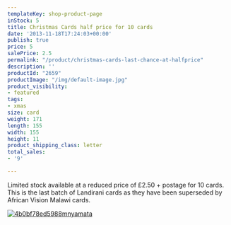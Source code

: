 ```yaml
---
templateKey: shop-product-page
inStock: 5
title: Christmas Cards half price for 10 cards
date: '2013-11-18T17:24:03+00:00'
publish: true
price: 5
salePrice: 2.5
permalink: "/product/christmas-cards-last-chance-at-halfprice"
description: ''
productId: "2659"
productImage: "/img/default-image.jpg"
product_visibility:
- featured
tags:
- xmas
size: card
weight: 171
length: 155
width: 155
height: 11
product_shipping_class: letter
total_sales:
- '9'

---
```

Limited stock available at a reduced price of £2.50 + postage for 10 cards. This is the last batch of Landirani cards as they have been superseded by African Vision Malawi cards.

[![4b0bf78ed5988mnyamata](../../uploads/2013/03/4b0bf78ed5988mnyamata-230x300.jpg)](https://www.africanvision.org.uk/africa-vision-news/wp-content/uploads/2013/03/4b0bf78ed5988mnyamata.jpg)